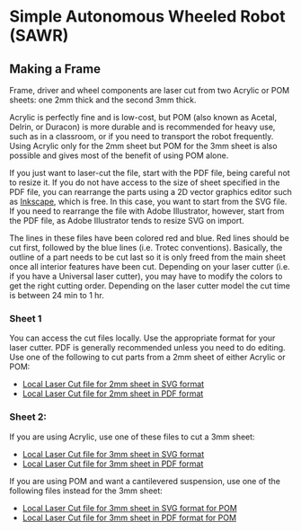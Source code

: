 Simple Autonomous Wheeled Robot (SAWR)
======================================
Making a Frame
--------------
Frame, driver and wheel components are laser cut from two Acrylic or POM sheets: 
one 2mm thick and the second 3mm thick.

Acrylic is perfectly fine and is low-cost, but POM (also known as Acetal, 
Delrin, or Duracon) is more durable and is recommended for heavy use, such as
in a classroom, or if you need to transport the robot frequently. Using Acrylic
only for the 2mm sheet but POM for the 3mm sheet is also possible and gives
most of the benefit of using POM alone.

If you just want to laser-cut the file, start with the PDF file, being careful
not to resize it. If you do not have access to the size of sheet specified in
the PDF file, you can rearrange the parts using a 2D vector graphics editor 
such as [Inkscape](https://inkscape.org/), which is free. In this case, you 
want to start from the SVG file. If you need to rearrange the file with Adobe 
Illustrator, however, start from the PDF file, as Adobe Illustrator tends to
resize SVG on import. 

The lines in these files have been colored red and blue. Red lines should be 
cut first, followed by the blue lines (i.e. Trotec conventions). Basically,
the outline of a part needs to be cut last so it is only freed from the main
sheet once all interior features have been cut. Depending on your laser cutter
(i.e. if you have a Universal laser cutter), you may have to modify the colors
to get the right cutting order. Depending on the laser cutter model the cut
time is between 24 min to 1 hr.  

### Sheet 1 
You can access the cut files locally.  Use the appropriate format for your
laser cutter.  PDF is generally recommended unless you need to do editing.
Use one of the following to cut parts from a 2mm sheet of either Acrylic or POM:
* [Local Laser Cut file for 2mm sheet in SVG format](Make/2mm.svg)
* [Local Laser Cut file for 2mm sheet in PDF format](Make/2mm.pdf)

### Sheet 2:
If you are using Acrylic, use one of these files to cut a 3mm sheet:
* [Local Laser Cut file for 3mm sheet in SVG format](Make/3mm_acrylic.svg)
* [Local Laser Cut file for 3mm sheet in PDF format](Make/3mm_acrylic.pdf)

If you are using POM and want a cantilevered suspension, use one of the 
following files instead for the 3mm sheet:
* [Local Laser Cut file for 3mm sheet in SVG format for POM](Make/3mm_pom.svg)
* [Local Laser Cut file for 3mm sheet in PDF format for POM](Make/3mm_pom.pdf)
